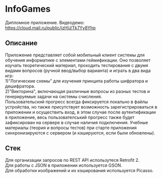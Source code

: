 # InfoGames
Дипломное приложение.
Видеодемо:
https://cloud.mail.ru/public/jzHU/Tk7Yy8Yhp 
## Описание
Приложение представляет собой мобильный клиент системы для обучения информатике с элементами геймификации. Оно позволяет изучать теоретический материал, проходить тестирования с двумя видами вопросов (ручной ввод/выбор варианта) и играть в два вида игр:<br> 1)"Логические схемы" для изучения принципа работы шифратора и дешифратора.<br> 2)"Викторина", включающая различные вопросы из разных тестов и генерируемые задачи на системы счисления.<br>
Пользовательский прогресс всегда фиксируется локально в файлы устройства, но также присутствует возможность зарегистрироваться в приложении и осуществить вход, в этом случае после аутентификации в приложение, весь пользователський прогресс также будет зафиксирован на сервере в случае наличия подключения. Учебные материалы (теория и вопросы тестов) при старте приложения синхронизируются с сервером (и кэшируются, если были обновлены).    
## Стек
Для организации запросов по REST API использутеся Retrofit 2.<br> Для работы с JSON в приложении используется GSON.<br> Для обработки изображений и их кэширования используется Picasso.
